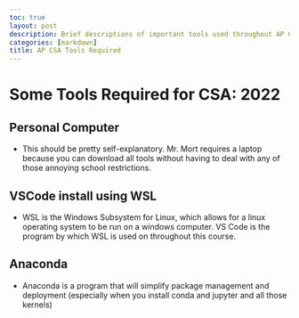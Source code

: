```yaml
---
toc: true
layout: post
description: Brief descriptions of important tools used throughout AP CSA.
categories: [markdown]
title: AP CSA Tools Required
---
```


# Some Tools Required for CSA: 2022

## Personal Computer
- This should be pretty self-explanatory. Mr. Mort requires a laptop because you can download all tools without having to deal with any of those annoying school restrictions. 

## VSCode install using WSL
- WSL is the Windows Subsystem for Linux, which allows for a linux operating system to be run on a windows computer. VS Code is the program by which WSL is used on throughout this course.

## Anaconda
- Anaconda is a program that will simplify package management and deployment (especially when you install conda and jupyter and all those kernels)
